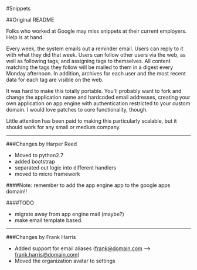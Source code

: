 #Snippets


##Original README

Folks who worked at Google may miss snippets at their current employers. Help is at hand.

Every week, the system emails out a reminder email. Users can reply to it with what they did that week. Users can follow other users via the web, as well as following tags, and assigning tags to themselves. All content matching the tags they follow will be mailed to them in a digest every Monday afternoon. In addition, archives for each user and the most recent data for each tag are visible on the web.

It was hard to make this totally portable. You'll probably want to fork and change the application name and hardcoded email addresses, creating your own application on app engine with authentication restricted to your custom domain. I would love patches to core functionality, though.

Little attention has been paid to making this particularly scalable, but it should work for any small or medium company.

---

###Changes by Harper Reed

* Moved to python2.7
* added bootstrap
* separated out logic into different handlers
* moved to micro framework

####Note: remember to add the app engine app to the google apps domain!!


####TODO

* migrate away from app engine mail (maybe?)
* make email template based.

---

###Changes by Frank Harris

* Added support for email aliases (frank@domain.com --> frank.harris@domain.com)
* Moved the organization avatar to settings
